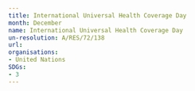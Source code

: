 ```yaml
---
title: International Universal Health Coverage Day
month: December
name: International Universal Health Coverage Day
un-resolution: A/RES/72/138
url: 
organisations:
- United Nations
SDGs:
- 3
---
```

